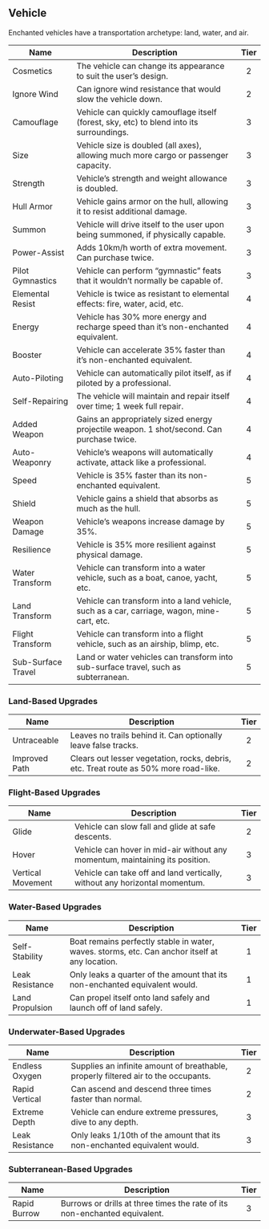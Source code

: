 ## Vehicle

Enchanted vehicles have a transportation archetype: land, water, and air.

 **Name**           | **Description**                                                                            | **Tier** 
--------------------|--------------------------------------------------------------------------------------------|:--------:
 Cosmetics          | The vehicle can change its appearance to suit the user’s design.                           | 2        
 Ignore Wind        | Can ignore wind resistance that would slow the vehicle down.                               | 2        
 Camouflage         | Vehicle can quickly camouflage itself (forest, sky, etc) to blend into its surroundings.   | 3        
 Size               | Vehicle size is doubled (all axes), allowing much more cargo or passenger capacity.        | 3        
 Strength           | Vehicle’s strength and weight allowance is doubled.                                        | 3        
 Hull Armor         | Vehicle gains armor on the hull, allowing it to resist additional damage.                  | 3        
 Summon             | Vehicle will drive itself to the user upon being summoned, if physically capable.          | 3        
 Power-Assist       | Adds 10km/h worth of extra movement. Can purchase twice.                                   | 3        
 Pilot Gymnastics   | Vehicle can perform “gymnastic” feats that it wouldn’t normally be capable of.             | 3        
 Elemental Resist   | Vehicle is twice as resistant to elemental effects: fire, water, acid, etc.                | 4        
 Energy             | Vehicle has 30% more energy and recharge speed than it’s non-enchanted equivalent.         | 4        
 Booster            | Vehicle can accelerate 35% faster than it’s non-enchanted equivalent.                      | 4        
 Auto-Piloting      | Vehicle can automatically pilot itself, as if piloted by a professional.                   | 4        
 Self-Repairing     | The vehicle will maintain and repair itself over time; 1 week full repair.                 | 4        
 Added Weapon       | Gains an appropriately sized energy projectile weapon. 1 shot/second. Can purchase twice.  | 4        
 Auto-Weaponry      | Vehicle’s weapons will automatically activate, attack like a professional.                 | 4        
 Speed              | Vehicle is 35% faster than its non-enchanted equivalent.                                   | 5        
 Shield             | Vehicle gains a shield that absorbs as much as the hull.                                   | 5        
 Weapon Damage      | Vehicle’s weapons increase damage by 35%.                                                  | 5        
 Resilience         | Vehicle is 35% more resilient against physical damage.                                     | 5        
 Water Transform    | Vehicle can transform into a water vehicle, such as a boat, canoe, yacht, etc.             | 5        
 Land Transform     | Vehicle can transform into a land vehicle, such as a car, carriage, wagon, mine-cart, etc. | 5        
 Flight Transform   | Vehicle can transform into a flight vehicle, such as an airship, blimp, etc.               | 5        
 Sub-Surface Travel | Land or water vehicles can transform into sub-surface travel, such as subterranean.        | 5        

### Land-Based Upgrades

 **Name**      | **Description**                                                                      | **Tier** 
---------------|--------------------------------------------------------------------------------------|:--------:
 Untraceable   | Leaves no trails behind it. Can optionally leave false tracks.                       | 2        
 Improved Path | Clears out lesser vegetation, rocks, debris, etc. Treat route as 50% more road-like. | 2        

### Flight-Based Upgrades

 **Name**          | **Description**                                                              | **Tier** 
-------------------|------------------------------------------------------------------------------|:--------:
 Glide             | Vehicle can slow fall and glide at safe descents.                            | 2        
 Hover             | Vehicle can hover in mid-air without any momentum, maintaining its position. | 3        
 Vertical Movement | Vehicle can take off and land vertically, without any horizontal momentum.   | 3        

### Water-Based Upgrades

 **Name**        | **Description**                                                                                | **Tier** 
-----------------|------------------------------------------------------------------------------------------------|:--------:
 Self-Stability  | Boat remains perfectly stable in water, waves. storms, etc. Can anchor itself at any location. | 1        
 Leak Resistance | Only leaks a quarter of the amount that its non-enchanted equivalent would.                    | 1        
 Land Propulsion | Can propel itself onto land safely and launch off of land safely.                              | 1        

### Underwater-Based Upgrades

 **Name**        | **Description**                                                                    | **Tier** 
-----------------|------------------------------------------------------------------------------------|:--------:
 Endless Oxygen  | Supplies an infinite amount of breathable, properly filtered air to the occupants. | 2        
 Rapid Vertical  | Can ascend and descend three times faster than normal.                             | 2        
 Extreme Depth   | Vehicle can endure extreme pressures, dive to any depth.                           | 3        
 Leak Resistance | Only leaks 1/10th of the amount that its non-enchanted equivalent would.           | 3        

### Subterranean-Based Upgrades

 **Name**     | **Description**                                                            | **Tier** 
--------------|----------------------------------------------------------------------------|:--------:
 Rapid Burrow | Burrows or drills at three times the rate of its non-enchanted equivalent. | 3        

